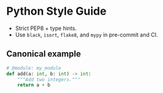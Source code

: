 # Python Style Guide

- Strict PEP8 + type hints.
- Use `black`, `isort`, `flake8`, and `mypy` in pre-commit and CI.

## Canonical example
```python
# @module: my_module
def add(a: int, b: int) -> int:
    """Add two integers."""
    return a + b
```